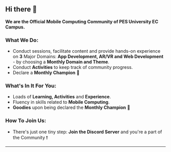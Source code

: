 ## Hi there 👋

**We are the Official Mobile Computing Community of PES University EC Campus.**

### What We Do:

- Conduct sessions, facilitate content and provide hands-on experience on **3** Major Domains: **App Development, AR/VR and Web Development** - by choosing a **Monthly Domain and Theme**.
- Conduct **Activities** to keep track of community progress.
- Declare a **Monthly Champion** 🥇

### What's In It For You:

- Loads of **Learning, Activities** and **Experience**.
- Fluency in skills related to **Mobile Computing**.
- **Goodies** upon being declared the **Monthly Champion** 🎁

### How To Join Us:

- There's just one tiny step: **Join the Discord Server** and you're a part of the Community ❗
---
